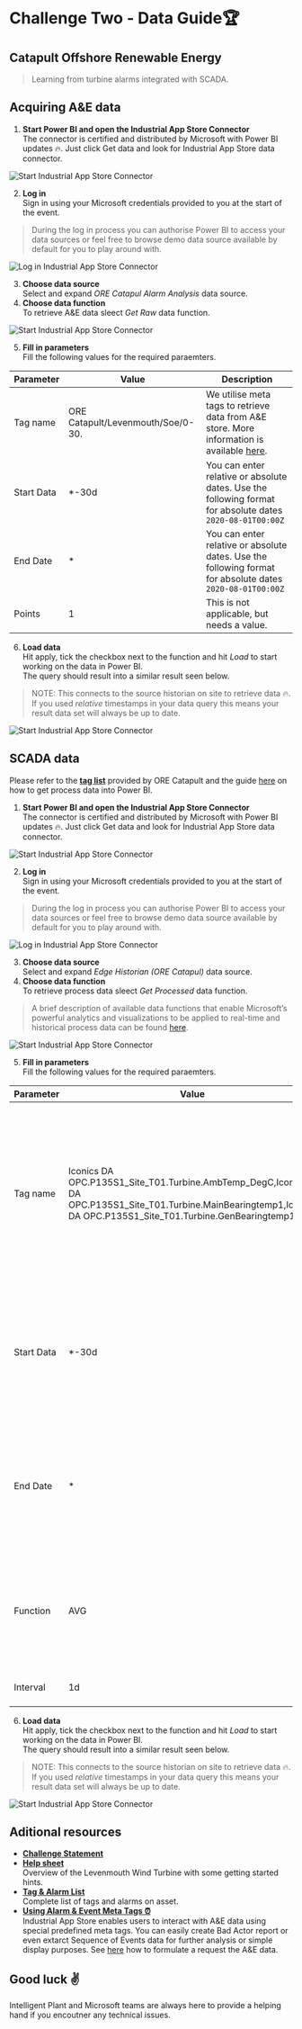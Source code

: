 # Challenge Two - Data Guide:trophy:

## Catapult Offshore Renewable Energy

> Learning from turbine alarms integrated with SCADA.

## Acquiring A&E data

1. **Start Power BI and open the Industrial App Store Connector**<br />
The connector is certified and distributed by Microsoft with Power BI updates :fire:. Just click Get data and look for Industrial App Store data connector.

![Start Industrial App Store Connector](https://intelligentplant.com/datasheets/powerplatform/resources/ias-pp-start-connector.gif)

2. **Log in**<br />
Sign in using your Microsoft credentials provided to you at the start of the event.

> During the log in process you can authorise Power BI to access your data sources or feel free to browse demo data source available by default for you to play around with.

![Log in Industrial App Store Connector](https://intelligentplant.com/datasheets/powerplatform/resources/ias-pp-start-connector-log-in.gif)

3. **Choose data source**<br />Select and expand *ORE Catapul Alarm Analysis* data source.
4. **Choose data function**<br />To retrieve A&E data sleect *Get Raw* data function.

![Start Industrial App Store Connector](https://intelligentplant.com/datasheets/powerplatform/resources/ias-pp-challange-two-get-ae-data.gif)

5. **Fill in parameters**<br />Fill the following values for the required paraemters.

| Parameter  | Value                             | Description                                                                                               |
|------------|-----------------------------------|-----------------------------------------------------------------------------------------------------------|
| Tag name   | ORE Catapult/Levenmouth/Soe/0-30. | We utilise meta tags to retrieve data from A&E store. More information is available [here](https://github.com/intelligentplant/IAS-Power-BI-connector#using-alarm--evnet-meta-tags-alarm_clock "Industrial App Store - Using Alarm & Event Meta Tags").                 |
| Start Data | *-30d                             | You can enter relative or absolute dates. Use the following format for absolute dates `2020-08-01T00:00Z` |
| End Date   | *                                 | You can enter relative or absolute dates. Use the following format for absolute dates `2020-08-01T00:00Z` |
| Points     | 1                                 | This is not applicable, but needs a value.                                                                |

6. **Load data**<br />Hit apply, tick the checkbox next to the function and hit *Load* to start working on the data in Power BI.<br />
The query should result into a similar result seen below.

> NOTE: This connects to the source historian on site to retrieve data :fire:. If you used *relative* timestamps in your data query this means your result data set will always be up to date.

![Start Industrial App Store Connector](https://intelligentplant.com/datasheets/powerplatform/resources/ias-pp-challange-two-get-ae-ORE-data.jpg)

## SCADA data

Please refer to the [**tag list**](http://appstore.intelligentplant.com/nuget/downloads/OgtcHack20/ORE-TagAndAlarmList.xlsx "Tag & Alarm List - Catapult Offshore Renewable Energy") provided by ORE Catapult and the guide [here](https://github.com/intelligentplant/codeless-hackathon-resource/blob/master/resources/get-data-into-power-platform.MD#power-bi-chart_with_upwards_trend "IAS - Getting data into Power BI") on how to get process data into Power BI.

1. **Start Power BI and open the Industrial App Store Connector**<br />
The connector is certified and distributed by Microsoft with Power BI updates :fire:. Just click Get data and look for Industrial App Store data connector.

![Start Industrial App Store Connector](https://intelligentplant.com/datasheets/powerplatform/resources/ias-pp-start-connector.gif)

2. **Log in**<br />
Sign in using your Microsoft credentials provided to you at the start of the event.

> During the log in process you can authorise Power BI to access your data sources or feel free to browse demo data source available by default for you to play around with.

![Log in Industrial App Store Connector](https://intelligentplant.com/datasheets/powerplatform/resources/ias-pp-start-connector-log-in.gif)

3. **Choose data source**<br />Select and expand *Edge Historian (ORE Catapul)* data source.
4. **Choose data function**<br />To retrieve process data sleect *Get Processed* data function.

> A brief description of available data functions that enable Microsoft’s powerful analytics and visualizations to be applied to real-time and historical process data can be found [here](https://github.com/intelligentplant/IAS-Power-BI-connector#supported-actions-functions "IAS Power Platform functions").

![Start Industrial App Store Connector](https://intelligentplant.com/datasheets/powerplatform/resources/ias-pp-challange-two-get-process-data.gif)

5. **Fill in parameters**<br />Fill the following values for the required paraemters.

| Parameter  | Value                             | Description                                                                                               |
|------------|-----------------------------------|-----------------------------------------------------------------------------------------------------------|
| Tag name   | Iconics DA OPC.P135S1_Site_T01.Turbine.AmbTemp_DegC,Iconics DA OPC.P135S1_Site_T01.Turbine.MainBearingtemp1,Iconics DA OPC.P135S1_Site_T01.Turbine.GenBearingtemp1 | You can query data for a single tag or multiple tags when using a comma separated list. Please refer to the tag list provided by ORE catapult [here](http://appstore.intelligentplant.com/nuget/downloads/OgtcHack20/ORE-TagAndAlarmList.xlsx "Tag & Alarm List - Catapult Offshore Renewable Energy").                 |
| Start Data | *-30d                             | You can enter relative or absolute dates. Use the following format for absolute dates `2020-08-01T00:00Z` |
| End Date   | *                                 | You can enter relative or absolute dates. Use the following format for absolute dates `2020-08-01T00:00Z` |
| Function   | AVG                               | Use any provided data function from the dropdown but AVG is a good starting point.                                                                |
| Interval     | 1d                                 | This can be 1d, 90s, 5d, etc.                                                                |

6. **Load data**<br />Hit apply, tick the checkbox next to the function and hit *Load* to start working on the data in Power BI.<br />
The query should result into a similar result seen below.

> NOTE: This connects to the source historian on site to retrieve data :fire:. If you used *relative* timestamps in your data query this means your result data set will always be up to date.

![Start Industrial App Store Connector](https://intelligentplant.com/datasheets/powerplatform/resources/ias-pp-challange-two-get-process-ORE-data.jpg)

## Aditional resources

* [**Challenge Statement**](https://www.theogtc.com/media/3837/challenge-two-final.pdf "Challenge Statement - Catapult Offshore Renewable Energy")
* [**Help sheet**]()<br />Overview of the Levenmouth Wind Turbine with some getting started hints.
* [**Tag & Alarm List**](http://appstore.intelligentplant.com/nuget/downloads/OgtcHack20/ORE-TagAndAlarmList.xlsx "Tag & Alarm List - Catapult Offshore Renewable Energy")<br />Complete list of tags and alarms on asset.
* [**Using Alarm & Event Meta Tags :alarm_clock:**](https://github.com/intelligentplant/IAS-Power-BI-connector#using-alarm--evnet-meta-tags-alarm_clock "Using Alarm & Event Meta Tags - Catapult Offshore Renewable Energy")<br />Industrial App Store enables users to interact with A&E data using special predefined meta tags. You can easily create Bad Actor report or even extarct Sequence of Events data for further analysis or simple display purposes. See [here](https://github.com/intelligentplant/IAS-Power-BI-connector#using-alarm--evnet-meta-tags-alarm_clock "Using Alarm & Event Meta Tags - Catapult Offshore Renewable Energy") how to formulate a request the A&E data.

## Good luck :v:

Intelligent Plant and Microsoft teams are always here to provide a helping hand if you encoutner any technical issues.